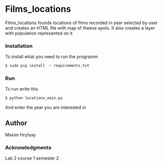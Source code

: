 # Films_locations

Films_locations founds locations of films recorded in year selected by user and creates an HTML file with map of theese spots.
It also creates a layer with population represented on it

### Installation

To install what you need to run the programm
```sh
$ sudo pip install -r requirements.txt
```

### Run

To run write this

```sh
$ python locations_main.py
```

And enter the year you are interested in

## Author

Maxim Hrytsay

### Acknowledgments

Lab 2 course 1 semester 2
